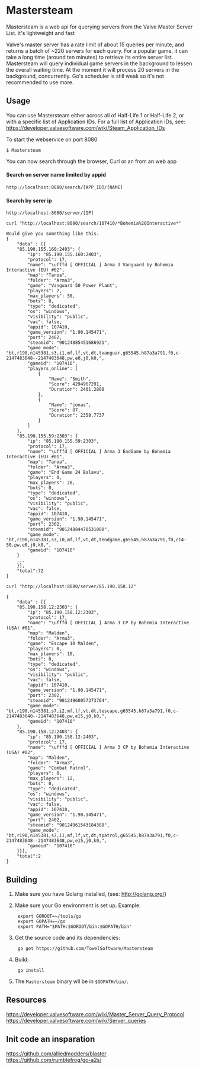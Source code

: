 Mastersteam
=======

Mastersteam is a web api for querying servers from the Valve Master Server List. 
it's lightweight and fast

Valve's master server has a rate limit of about 15 queries per minute, and returns a batch of ~220 servers for each query. For a popular game, it can take a long time (around ten minutes) to retrieve its entire server list. Mastersteam will query individual game servers in the background to lessen the overall waiting time. At the moment it will process 20 servers in the background, concurrently. Go's scheduler is still weak so it's not recommended to use more.

Usage
-----
You can use Mastersteam either across all of Half-Life 1 or Half-Life 2, or with a specific list of Application IDs. For a full list of Application IDs, see: https://developer.valvesoftware.com/wiki/Steam_Application_IDs

To start the webservice on port 8080
```
$ Mastersteam
```

You can now search through the browser, Curl or an from an web app

#### Search on server name limited by appid
`http://localhost:8080/search/[APP_ID]/[NAME]`

#### Search by serer ip
`http://localhost:8080/server/[IP]`

```
curl "http://localhost:8080/search/107410/*Bohemia%20Interactive*"

Would give you something like this.
{
	"data" : [{
	"85.190.155.160:2403": {
		"ip": "85.190.155.160:2403",
		"protocol": 17,
		"name": "\ufffd [ OFFICIAL ] Arma 3 Vanguard by Bohemia Interactive (EU) #02",
		"map": "Tanoa",
		"folder": "Arma3",
		"game": "Vanguard 50 Power Plant",
		"players": 2,
		"max_players": 50,
		"bots": 0,
		"type": "dedicated",
		"os": "windows",
		"visibility": "public",
		"vac": false,
		"appid": 107410,
		"game_version": "1.90.145471",
		"port": 2402,
		"steamid": "90124885451686921",
		"game_mode": "bt,r190,n145381,s3,i1,mf,lf,vt,dt,tvanguar,g65545,h87a3a791,f0,c-2147483648--2147483648,pw,e0,j0,k0,",
		"gameid": "107410",
		"players_online": [
			{
				"Name": "Smith",
				"Score": 4294967291,
				"Duration": 2401.2808
			},
			{
				"Name": "jonas",
				"Score": 87,
				"Duration": 2358.7737
			}
		]
	},
	"85.190.155.59:2303": {
		"ip": "85.190.155.59:2303",
		"protocol": 17,
		"name": "\ufffd [ OFFICIAL ] Arma 3 EndGame by Bohemia Interactive (EU) #01",
		"map": "Tanoa",
		"folder": "Arma3",
		"game": "End Game 24 Balavu",
		"players": 0,
		"max_players": 28,
		"bots": 0,
		"type": "dedicated",
		"os": "windows",
		"visibility": "public",
		"vac": false,
		"appid": 107410,
		"game_version": "1.90.145471",
		"port": 2302,
		"steamid": "90124884470531080",
		"game_mode": "bt,r190,n145381,s3,i0,mf,lf,vt,dt,tendgame,g65545,h87a3a791,f0,c14-50,pw,e0,j0,k0,",
		"gameid": "107410"
	}
	...
	}],
	"total":72
}
```

```
curl "http://localhost:8080/server/85.190.158.12"

{
	"data" : [{
	"85.190.158.12:2303": {
		"ip": "85.190.158.12:2303",
		"protocol": 17,
		"name": "\ufffd [ OFFICIAL ] Arma 3 CP by Bohemia Interactive (USA) #01",
		"map": "Malden",
		"folder": "Arma3",
		"game": "Escape 10 Malden",
		"players": 0,
		"max_players": 10,
		"bots": 0,
		"type": "dedicated",
		"os": "windows",
		"visibility": "public",
		"vac": false,
		"appid": 107410,
		"game_version": "1.90.145471",
		"port": 2302,
		"steamid": "90124960057373704",
		"game_mode": "bt,r190,n145381,s7,i2,mf,lf,vt,dt,tescape,g65545,h87a3a791,f0,c-2147483648--2147483648,pw,e15,j0,k0,",
		"gameid": "107410"
	},
	"85.190.158.12:2403": {
		"ip": "85.190.158.12:2403",
		"protocol": 17,
		"name": "\ufffd [ OFFICIAL ] Arma 3 CP by Bohemia Interactive (USA) #02",
		"map": "Malden",
		"folder": "Arma3",
		"game": "Combat Patrol",
		"players": 0,
		"max_players": 12,
		"bots": 0,
		"type": "dedicated",
		"os": "windows",
		"visibility": "public",
		"vac": false,
		"appid": 107410,
		"game_version": "1.90.145471",
		"port": 2402,
		"steamid": "90124961543184388",
		"game_mode": "bt,r190,n145381,s7,i1,mf,lf,vt,dt,tpatrol,g65545,h87a3a791,f0,c-2147483648--2147483648,pw,e15,j0,k0,",
		"gameid": "107410"
	}}],
	"total":2
}

```

Building
--------

1. Make sure you have Golang installed, (see: http://golang.org/)
2. Make sure your Go environment is set up. Example:

        export GOROOT=~/tools/go
        export GOPATH=~/go
        export PATH="$PATH:$GOROOT/bin:$GOPATH/bin"

3. Get the source code and its dependencies:

        go get https://github.com/TowelSoftware/Mastersteam

4. Build:

        go install

5. The `Mastersteam` binary wll be in `$GOPATH/bin/`.

Resources
---------
https://developer.valvesoftware.com/wiki/Master_Server_Query_Protocol \
https://developer.valvesoftware.com/wiki/Server_queries

Init code an insparation
---------
https://github.com/alliedmodders/blaster \
https://github.com/rumblefrog/go-a2s/
